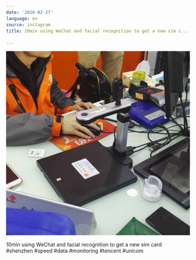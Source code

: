 ```yaml
---
date: '2018-02-27'
language: en
source: instagram
title: 10min using WeChat and facial recognition to get a new sim c...

---
```


![](/uploads/instagram/201802/b389d7136df38379b765da67a4c28e12.jpg)

10min using WeChat and facial recognition to get a new sim card #shenzhen #speed #data #monitoring #tencent #unicom
            